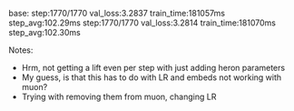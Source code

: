 base:
step:1770/1770 val_loss:3.2837 train_time:181057ms step_avg:102.29ms
step:1770/1770 val_loss:3.2814 train_time:181070ms step_avg:102.30ms


Notes:
- Hrm, not getting a lift even per step with just adding heron parameters
- My guess, is that this has to do with LR and embeds not working with muon?
- Trying with removing them from muon, changing LR